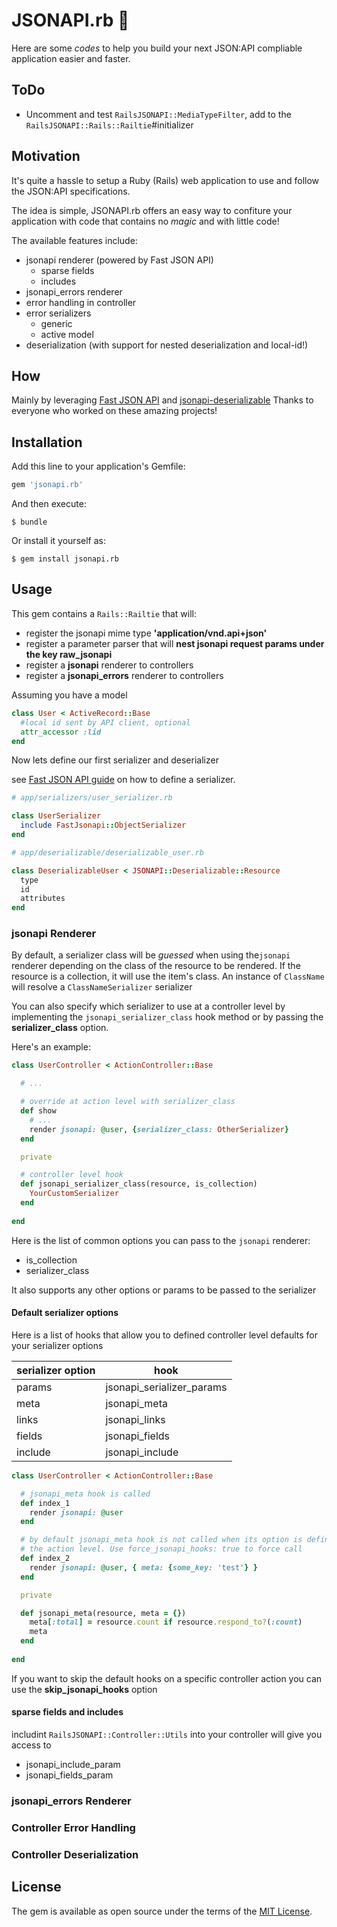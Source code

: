 # JSONAPI.rb :electric_plug:

Here are some _codes_ to help you build your next JSON:API compliable application
easier and faster.

## ToDo

* Uncomment and test `RailsJSONAPI::MediaTypeFilter`, add to the `RailsJSONAPI::Rails::Railtie`#initializer

## Motivation

It's quite a hassle to setup a Ruby (Rails) web application to use and follow
the JSON:API specifications.

The idea is simple, JSONAPI.rb offers an easy way to confiture your application
with code that contains no _magic_ and with little code!

The available features include:

* jsonapi renderer (powered by Fast JSON API)
  * sparse fields
  * includes
* jsonapi_errors renderer
* error handling in controller
* error serializers
  * generic
  * active model
* deserialization (with support for nested deserialization and local-id!)

## How

Mainly by leveraging [Fast JSON API](https://github.com/Netflix/fast_jsonapi) and [jsonapi-deserializable](https://github.com/jsonapi-rb/jsonapi-deserializable)
Thanks to everyone who worked on these amazing projects!

## Installation

Add this line to your application's Gemfile:

```ruby
gem 'jsonapi.rb'
```

And then execute:

    $ bundle

Or install it yourself as:

    $ gem install jsonapi.rb

## Usage

This gem contains a `Rails::Railtie` that will:

* register the jsonapi mime type **'application/vnd.api+json'**
* register a parameter parser that will **nest jsonapi request params under the key raw_jsonapi**
* register a **jsonapi** renderer to controllers
* register a **jsonapi_errors** renderer to controllers

Assuming you have a model

```ruby
class User < ActiveRecord::Base
  #local id sent by API client, optional
  attr_accessor :lid
end
```

Now lets define our first serializer and deserializer

see [Fast JSON API guide](https://github.com/Netflix/fast_jsonapi#serializer-definition)
on how to define a serializer.

```ruby
# app/serializers/user_serializer.rb

class UserSerializer
  include FastJsonapi::ObjectSerializer
end
```

```ruby
# app/deserializable/deserializable_user.rb

class DeserializableUser < JSONAPI::Deserializable::Resource
  type
  id
  attributes
end
```

### jsonapi Renderer

By default, a serializer class will be *guessed* when using the`jsonapi` renderer depending on the class of the resource to be rendered. If the resource is a collection, it will use the item's class. An instance of `ClassName` will resolve a `ClassNameSerializer` serializer

You can also specify which serializer to use at a controller level by implementing the `jsonapi_serializer_class` hook method or by passing the **serializer_class** option.

Here's an example:

```ruby
class UserController < ActionController::Base

  # ...

  # override at action level with serializer_class
  def show
    # ...
    render jsonapi: @user, {serializer_class: OtherSerializer}
  end

  private

  # controller level hook
  def jsonapi_serializer_class(resource, is_collection)
    YourCustomSerializer
  end
  
end
```

Here is the list of common options you can pass to the `jsonapi` renderer:

* is_collection
* serializer_class

It also supports any other options or params to be passed to the serializer

#### Default serializer options

Here is a list of hooks that allow you to defined controller level defaults for your serializer options

| serializer option | hook            |
| --------------- | --------------- |
| params | jsonapi_serializer_params |
| meta | jsonapi_meta |
| links | jsonapi_links |
| fields | jsonapi_fields |
| include | jsonapi_include |

```ruby
class UserController < ActionController::Base

  # jsonapi_meta hook is called
  def index_1
    render jsonapi: @user
  end

  # by default jsonapi_meta hook is not called when its option is defined at
  # the action level. Use force_jsonapi_hooks: true to force call
  def index_2
    render jsonapi: @user, { meta: {some_key: 'test'} }
  end

  private

  def jsonapi_meta(resource, meta = {})
    meta[:total] = resource.count if resource.respond_to?(:count)
    meta
  end
  
end
```

If you want to skip the default hooks on a specific controller action you can use the **skip_jsonapi_hooks** option

#### sparse fields and includes

includint `RailsJSONAPI::Controller::Utils` into your controller will give you access to

* jsonapi_include_param
* jsonapi_fields_param

### jsonapi_errors Renderer

### Controller Error Handling

<!-- `RailsJSONAPI::Controller::Errors` provides a basic error handling. It will generate a valid
error response on exceptions from strong parameters, on generic errors or
when a record is not found.

To render the validation errors, just pass it to the error renderer.

To use an exception notifier, overwrite the
`render_jsonapi_internal_server_error` method in your controller.

Here's an example:

```ruby
class MyController < ActionController::Base
  include JSONAPI::Errors

  def update
    record = Model.find(params[:id])

    if record.update(params.require(:data).require(:attributes).permit!)
      render jsonapi: record
    else
      render jsonapi_errors: record.errors, status: :unprocessable_entity
    end
  end

  private

  def render_jsonapi_internal_server_error(exception)
    # Call your exception notifier here. Example:
    # Raven.capture_exception(exception)
    super(exception)
  end
end
``` -->

### Controller Deserialization

<!-- `JSONAPI::Deserialization` provides a helper to transform a `JSONAPI` document
into a flat dictionary that can be used to update an `ActiveRecord::Base` model.

Here's an example using the `jsonapi_deserialize` helper:

```ruby
class MyController < ActionController::Base
  include JSONAPI::Deserialization

  def update
    model = MyModel.find(params[:id])

    if model.update(jsonapi_deserialize(params, only: [:attr1, :rel_one]))
      render jsonapi: model
    else
      render jsonapi_errors: model.errors, status: :unprocessable_entity
    end
  end
end
```

The `jsonapi_deserialize` helper accepts the following options:

 * `only`: returns exclusively attributes/relationship data in the provided list
 * `except`: returns exclusively attributes/relationship which are not in the list
 * `polymorphic`: will add and detect the `_type` attribute and class to the
   defined list of polymorphic relationships

This functionality requires support for _inflections_. If your project uses
`active_support` or `rails` you don't need to do anything. Alternatively, we will
try to load a lightweight alternative to `active_support/inflector` provided
by the `dry/inflector` gem, please make sure it's added if you want to benefit
from this feature. -->

## License

The gem is available as open source under the terms of the
[MIT License](https://opensource.org/licenses/MIT).
